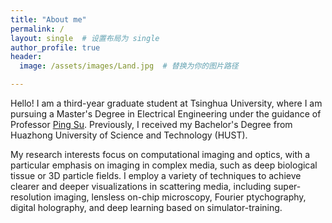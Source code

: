 ```yaml
---
title: "About me"
permalink: /
layout: single  # 设置布局为 single
author_profile: true
header:
  image: /assets/images/Land.jpg  # 替换为你的图片路径

---
```


Hello! I am a third-year graduate student at Tsinghua University, where I am pursuing a Master's Degree in Electrical Engineering under the guidance of  Professor [Ping Su](https://www.sigs.tsinghua.edu.cn/sp_en/main.htm). Previously, I received my Bachelor's Degree from Huazhong University of Science and Technology (HUST).



My research interests focus on computational imaging and optics, with a particular emphasis on imaging in complex media, such as deep biological tissue or 3D particle fields. I employ a variety of techniques to achieve clearer and deeper visualizations in scattering media, including super-resolution imaging, lensless on-chip microscopy, Fourier ptychography, digital holography, and deep learning based on simulator-training.





